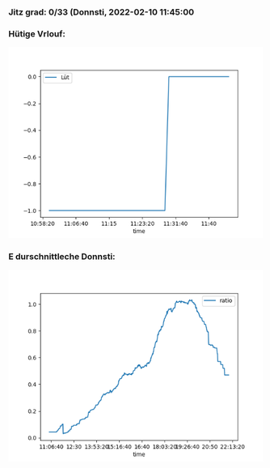 ### Jitz grad: 0/33 (Donnsti, 2022-02-10 11:45:00

### Hütige Vrlouf:
![Graph](Today.png)

### E durschnittleche Donnsti:
![Graph](Donnsti.png)
